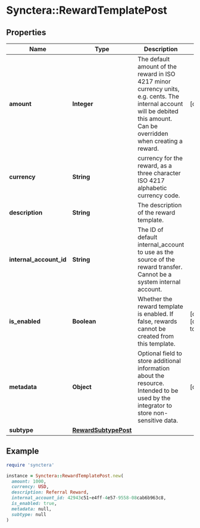 # Synctera::RewardTemplatePost

## Properties

| Name | Type | Description | Notes |
| ---- | ---- | ----------- | ----- |
| **amount** | **Integer** | The default amount of the reward in ISO 4217 minor currency units, e.g. cents. The internal account will be debited this amount. Can be overridden when creating a reward.  | [optional] |
| **currency** | **String** | currency for the reward, as a three character ISO 4217 alphabetic currency code. |  |
| **description** | **String** | The description of the reward template. |  |
| **internal_account_id** | **String** | The ID of default internal_account to use as the source of the reward transfer. Cannot be a system internal account. |  |
| **is_enabled** | **Boolean** | Whether the reward template is enabled. If false, rewards cannot be created from this template.  | [optional][default to true] |
| **metadata** | **Object** | Optional field to store additional information about the resource. Intended to be used by the integrator to store non-sensitive data.  | [optional] |
| **subtype** | [**RewardSubtypePost**](RewardSubtypePost.md) |  |  |

## Example

```ruby
require 'synctera'

instance = Synctera::RewardTemplatePost.new(
  amount: 1000,
  currency: USD,
  description: Referral Reward,
  internal_account_id: 42943c51-e4ff-4e57-9558-08cab6b963c8,
  is_enabled: true,
  metadata: null,
  subtype: null
)
```

